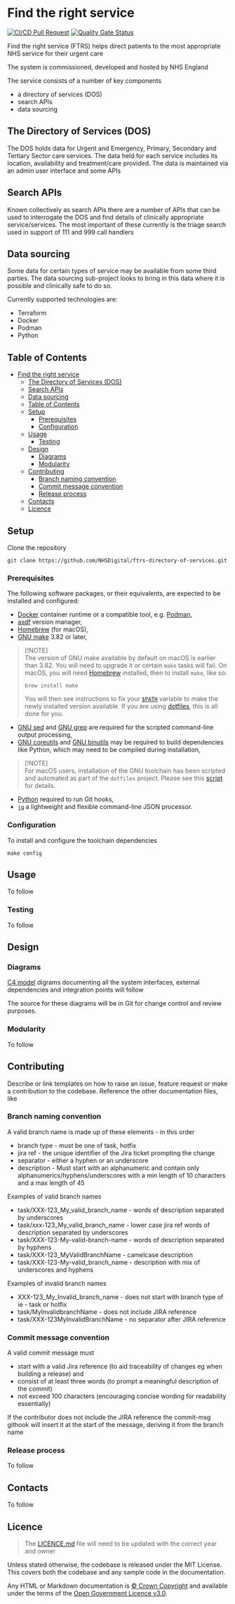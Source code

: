 # Find the right service

[![CI/CD Pull Request](https://github.com/nhs-england-tools/repository-template/actions/workflows/cicd-1-pull-request.yaml/badge.svg)](https://github.com/nhs-england-tools/repository-template/actions/workflows/cicd-1-pull-request.yaml)
[![Quality Gate Status](https://sonarcloud.io/api/project_badges/measure?project=repository-template&metric=alert_status)](https://sonarcloud.io/summary/new_code?id=repository-template)

Find the right service (FTRS) helps direct patients to the most appropriate NHS service for their urgent care

The system is commissioned, developed and hosted by NHS England

The service consists of a number of key components

- a directory of services (DOS)
- search APIs
- data sourcing

## The Directory of Services (DOS)

The DOS holds data for Urgent and Emergency, Primary, Secondary and Tertiary Sector care services. The data held for each service includes its location, availability and treatment/care
provided. The data is maintained via an admin user interface and some APIs

## Search APIs

Known collectively as search APIs there are a number of APIs that can be used to interrogate the DOS and find details of clinically appropriate service/services. The most important of these currently is the triage search used in support of 111 and 999 call handlers

## Data sourcing

Some data for certain types of service may be available from some third parties. The data sourcing sub-project looks to bring in this data where it is possible and clinically safe to do so.

Currently supported technologies are:

- Terraform
- Docker
- Podman
- Python

## Table of Contents

- [Find the right service](#find-the-right-service)
  - [The Directory of Services (DOS)](#the-directory-of-services-dos)
  - [Search APIs](#search-apis)
  - [Data sourcing](#data-sourcing)
  - [Table of Contents](#table-of-contents)
  - [Setup](#setup)
    - [Prerequisites](#prerequisites)
    - [Configuration](#configuration)
  - [Usage](#usage)
    - [Testing](#testing)
  - [Design](#design)
    - [Diagrams](#diagrams)
    - [Modularity](#modularity)
  - [Contributing](#contributing)
    - [Branch naming convention](#branch-naming-convention)
    - [Commit message convention](#commit-message-convention)
    - [Release process](#release-process)
  - [Contacts](#contacts)
  - [Licence](#licence)

## Setup

Clone the repository

```shell
git clone https://github.com/NHSDigital/ftrs-directory-of-services.git
```

### Prerequisites

The following software packages, or their equivalents, are expected to be installed and configured:

- [Docker](https://www.docker.com/) container runtime or a compatible tool, e.g. [Podman](https://podman.io/),
- [asdf](https://asdf-vm.com/) version manager,
- [Homebrew](https://brew.sh/) (for macOS),
- [GNU make](https://www.gnu.org/software/make/) 3.82 or later,

> [!NOTE]<br>
> The version of GNU make available by default on macOS is earlier than 3.82. You will need to upgrade it or certain `make` tasks will fail. On macOS, you will need [Homebrew](https://brew.sh/) installed, then to install `make`, like so:
>
> ```shell
> brew install make
> ```
>
> You will then see instructions to fix your [`$PATH`](https://github.com/nhs-england-tools/dotfiles/blob/main/dot_path.tmpl) variable to make the newly installed version available. If you are using [dotfiles](https://github.com/nhs-england-tools/dotfiles), this is all done for you.

- [GNU sed](https://www.gnu.org/software/sed/) and [GNU grep](https://www.gnu.org/software/grep/) are required for the scripted command-line output processing,
- [GNU coreutils](https://www.gnu.org/software/coreutils/) and [GNU binutils](https://www.gnu.org/software/binutils/) may be required to build dependencies like Python, which may need to be compiled during installation,

> [!NOTE]<br>
> For macOS users, installation of the GNU toolchain has been scripted and automated as part of the `dotfiles` project. Please see this [script](https://github.com/nhs-england-tools/dotfiles/blob/main/assets/20-install-base-packages.macos.sh) for details.

- [Python](https://www.python.org/) required to run Git hooks,
- [`jq`](https://jqlang.github.io/jq/) a lightweight and flexible command-line JSON processor.

### Configuration

To install and configure the toolchain dependencies

```shell
make config
```

## Usage

To follow

### Testing

To follow

## Design

### Diagrams

[C4 model](https://c4model.com/) digrams documenting all the system interfaces, external dependencies and integration points will follow

The source for these diagrams will be in Git for change control and review purposes.

### Modularity

To follow

## Contributing

Describe or link templates on how to raise an issue, feature request or make a contribution to the codebase. Reference the other documentation files, like

### Branch naming convention

A valid branch name is made up of these elements - in this order

- branch type - must be one of task, hotfix
- jira ref    - the unique identifier of the Jira ticket prompting the change
- separator   - either a hyphen or an underscore
- description - Must start with an alphanumeric and contain only alphanumerics/hyphens/underscores with a min length of 10 characters and a max length of 45

Examples of valid branch names

- task/XXX-123_My_valid_branch_name - words of description separated by underscores
- task/xxx-123_My_valid_branch_name - lower case jira ref words of description separated by underscores
- task/XXX-123-My-valid-branch-name - words of description separated by hyphens
- task/XXX-123_MyValidBranchName    - camelcase description
- task/XXX-123-My-valid_branch_name - description with mix of underscores and hyphens

Examples of invalid branch names

- XXX-123_My_Invalid_branch_name  - does not start with branch type of ie - task or hotfix
- task/MyInvalidbranchName        - does not include JIRA reference
- task/XXX-123MyInvalidBranchName - no separator after JIRA reference

### Commit message convention

A valid commit message must

- start with a valid Jira reference (to aid traceability of changes eg when building a release) and
- consist of at least three words (to prompt a meaningful description of the commit)
- not exceed 100 characters (encouraging concise wording for readability essentially)

If the contributor does not include the JIRA reference the commit-msg githook will insert it at the start of the message, deriving it from the branch name

### Release process

To follow

## Contacts

To follow

## Licence

> The [LICENCE.md](./LICENCE.md) file will need to be updated with the correct year and owner

Unless stated otherwise, the codebase is released under the MIT License. This covers both the codebase and any sample code in the documentation.

Any HTML or Markdown documentation is [© Crown Copyright](https://www.nationalarchives.gov.uk/information-management/re-using-public-sector-information/uk-government-licensing-framework/crown-copyright/) and available under the terms of the [Open Government Licence v3.0](https://www.nationalarchives.gov.uk/doc/open-government-licence/version/3/).
